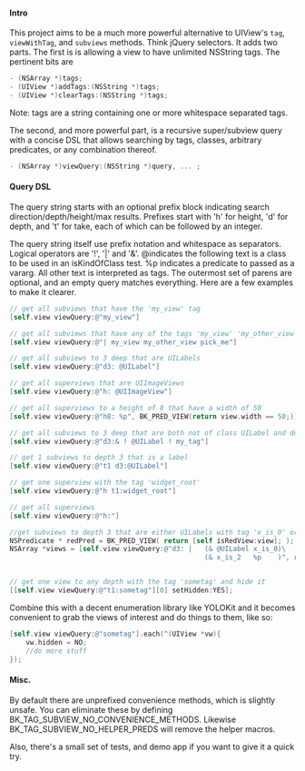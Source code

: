 #### Intro

This project aims to be a much more powerful alternative to UIView's `tag`, `viewWithTag`, and `subviews` methods. Think jQuery selectors.  It adds two parts.  The first is is allowing a view to have unlimited NSString tags.  The pertinent bits are

```objective-c
- (NSArray *)tags;
- (UIView *)addTags:(NSString *)tags;
- (UIView *)clearTags:(NSString *)tags;
```
Note: tags are a string containing one or more whitespace separated tags.


The second, and more powerful part, is a recursive super/subview query with a concise DSL that allows searching by tags, classes, arbitrary predicates, or any combination thereof.

```objective-c
- (NSArray *)viewQuery:(NSString *)query, ... ;
```

#### Query DSL

The query string starts with an optional prefix block indicating search direction/depth/height/max results. Prefixes start with 'h' for height, 'd' for depth, and 't' for take, each of which can be followed by an integer.  

The query string itself use prefix notation and whitespace as separators.  Logical operators are '!', '|' and '&'.  @indicates the following text is a class to be used in an isKindOfClass test.  %p indicates a predicate to passed as a vararg.  All other text is interpreted as tags. The outermost set of parens are optional, and an empty query matches everything. Here are  a few examples to make it clearer.

```objective-c
// get all subviews that have the 'my_view' tag
[self.view viewQuery:@"my_view"]

// get all subviews that have any of the tags 'my_view' 'my_other_view' 'pick_me'
[self.view viewQuery:@"| my_view my_other_view pick_me"]

// get all subviews to 3 deep that are UILabels
[self.view viewQuery:@"d3: @UILabel"]

// get all superviews that are UIImageViews
[self.view viewQuery:@"h: @UIImageView"]

// get all superviews to a height of 8 that have a width of 50
[self.view viewQuery:@"h8: %p", BK_PRED_VIEW(return view.width == 50;)]

// get all subviews to 3 deep that are both not of class UILabel and don't have the tag 'my_tag'
[self.view viewQuery:@"d3:& ! @UILabel ! my_tag"]

// get 1 subviews to depth 3 that is a label
[self.view viewQuery:@"t1 d3:@UILabel"]

// get one superview with the tag 'widget_root' 
[self.view viewQuery:@"h t1:widget_root"]

// get all superviews
[self.view viewQuery:@"h:"]

//get subviews to depth 3 that are either UILabels with tag 'x_is_0' or that have tag 'x_is_2' and red backgrounds
NSPredicate * redPred = BK_PRED_VIEW( return [self isRedView:view]; );
NSArray *views = [self.view viewQuery:@"d3: |   (& @UILabel x_is_0)\
                                                (& x_is_2   %p    )", redPred];


// get one view to any depth with the tag 'sometag' and hide it
[[self.view viewQuery:@"t1:sometag"][0] setHidden:YES];
```

Combine this with a decent enumeration library like YOLOKit
and it becomes convenient to grab the views of interest and do things to them, like so:

```objective-c
[self.view viewQuery:@"sometag"].each(^(UIView *vw){
	vw.hidden = NO;
	//do more stuff
});
```

#### Misc.

By default there are unprefixed convenience methods, which is slightly unsafe.  You can eliminate these by defining BK_TAG_SUBVIEW_NO_CONVENIENCE_METHODS.  Likewise BK_TAG_SUBVIEW_NO_HELPER_PREDS will remove the helper macros.


Also, there's a small set of tests, and demo app if you want to give it a quick try.

